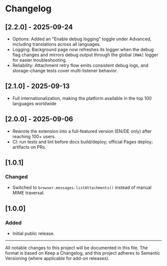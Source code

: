 # Changelog

## [2.2.0] - 2025-09-24

- Options: Added an "Enable debug logging" toggle under Advanced, including translations across all languages.
- Logging: Background page now refreshes its logger when the debug flag changes and mirrors debug output through the global `[RWA]` logger for easier troubleshooting.
- Reliability: Attachment retry flow emits consistent debug logs, and storage-change tests cover multi-listener behavior.

## [2.1.0] - 2025-09-13

- Full internationalization, making the platform available in the top 100 languages worldwide

## [2.0.0] - 2025-09-06

- Rewrote the extension into a full‑featured version (EN/DE only) after reaching 100+ users.
- CI: run tests and lint before docs build/deploy; official Pages deploy; artifacts on PRs.

## [1.0.1]

### Changed

- Switched to `browser.messages.listAttachments()` instead of manual MIME traversal.

## [1.0.0]

### Added

- Initial public release.

---

All notable changes to this project will be documented in this file.
The format is based on Keep a Changelog, and this project adheres to
Semantic Versioning (where applicable for add-on releases).
